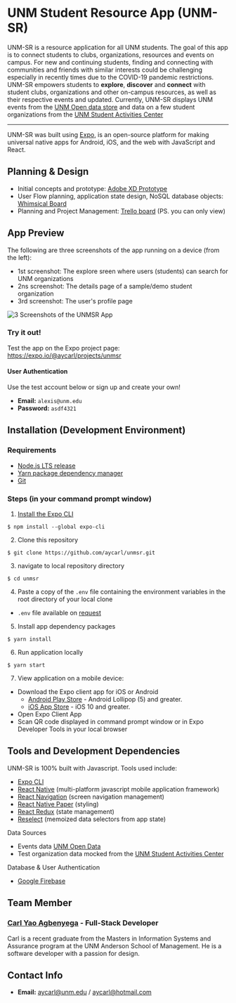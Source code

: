 # UNM Student Resource App (UNM-SR)

UNM-SR is a resource application for all UNM students. The goal of this app is to connect students to clubs, organizations, resources and events on campus.
For new and continuing students, finding and connecting with communities and friends with similar interests could be challenging especially in recently times due to the COVID-19 pandemic restrictions. 
UNM-SR empowers students to **explore**, **discover** and **connect** with student clubs, organizations and other on-campus resources, as well as their respective events and updated.
Currently, UNM-SR displays UNM events from the [UNM Open data store](https://opendata.unm.edu/) and data on a few 
student organizations from the [UNM Student Activities Center](https://unm-community.symplicity.com/index.php?s=student_group)

---
UNM-SR was built using [Expo](https://docs.expo.io/), is an open-source platform for making universal native apps for Android, iOS, and the web with JavaScript and React.

## Planning & Design
* Initial concepts and prototype: [Adobe XD Prototype](https://xd.adobe.com/view/52291350-7d85-4961-86e0-dd6a36e02399-077a/)
* User Flow planning, application state design, NoSQL database objects: [Whimsical Board](https://whimsical.com/aycarl-62GQVYzpH9AFv9Z7QNUr6T@VsSo8s35UiUnYLpBRNbYeV)
* Planning and Project Management: [Trello board](https://trello.com/invite/b/tPcqzi9f/d70b5feab85a388f43ad1e2452c51811/unm-sr) (PS. you can only view)

## App Preview
The following are three screenshots of the app running on a device (from the left):
* 1st screenshot: The explore sreen where users (students) can search for UNM organizations
* 2ns screenshot: The details page of a sample/demo student organization
* 3rd screenshot: The user's profile page

![3 Screenshots of the UNMSR App](https://github.com/aycarl/unmsr/blob/dev/assets/330ppi/app-screenshots%40330x-01.png)

### Try it out!

Test the app on the Expo project page: https://expo.io/@aycarl/projects/unmsr

#### User Authentication
Use the test account below or sign up and create your own!
* **Email:** `alexis@unm.edu`
* **Password:** `asdf4321`


## Installation (Development Environment)
### Requirements
* [Node.js LTS release](https://nodejs.org/en/)
* [Yarn package dependency manager](https://classic.yarnpkg.com/en/docs/install#windows-stable)
* [Git](https://git-scm.com)

### Steps (in your command prompt window)
1. [Install the Expo CLI](https://docs.expo.io/get-started/installation/)
```
$ npm install --global expo-cli
```

2. Clone this repository
```
$ git clone https://github.com/aycarl/unmsr.git
```

3. navigate to local repository directory
```
$ cd unmsr
```

4. Paste a copy of the `.env` file containing the environment variables in the root directory of your local clone
- `.env` file available on [request](#contact-info)

5. Install app dependency packages
```
$ yarn install
```

6. Run application locally
```
$ yarn start
```

7. View application on a mobile device: 
* Download the Expo client app for iOS or Android
  - [Android Play Store](https://play.google.com/store/apps/details?id=host.exp.exponent) - Android Lollipop (5) and greater.
  - [iOS App Store](https://itunes.com/apps/exponent) - iOS 10 and greater.
* Open Expo Client App
* Scan QR code displayed in command prompt window or in Expo Developer Tools in your local browser

## Tools and Development Dependencies
UNM-SR is 100% built with Javascript. Tools used include:
* [Expo CLI](https://docs.expo.io/)
* [React Native](https://reactnative.dev/) (multi-platform javascript mobile application framework)
* [React Navigation](https://reactnavigation.org/docs/getting-started/) (screen navigation management)
* [React Native Paper](https://callstack.github.io/react-native-paper/index.html) (styling)
* [React Redux](https://redux.js.org/) (state management)
* [Reselect](https://github.com/reduxjs/reselect) (memoized data selectors from app state)

Data Sources
* Events data [UNM Open Data](https://opendata.unm.edu/index.html)
* Test organization data mocked from the [UNM Student Activities Center](https://unm-community.symplicity.com/index.php?s=student_group)

Database & User Authentication
* [Google Firebase](https://firebase.google.com/)

## Team Member

### [Carl Yao Agbenyega](https://github.com/aycarl) - Full-Stack Developer
Carl is a recent graduate from the Masters in Information Systems and Assurance program at the UNM Anderson School of Management.
He is a software developer with a passion for design.

## Contact Info
- **Email:** aycarl@unm.edu / aycarl@hotmail.com

